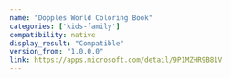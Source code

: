 ```yaml
---
name: "Dopples World Coloring Book"
categories: ['kids-family']
compatibility: native
display_result: "Compatible"
version_from: "1.0.0.0"
link: https://apps.microsoft.com/detail/9P1MZHR9B81V
---
```

